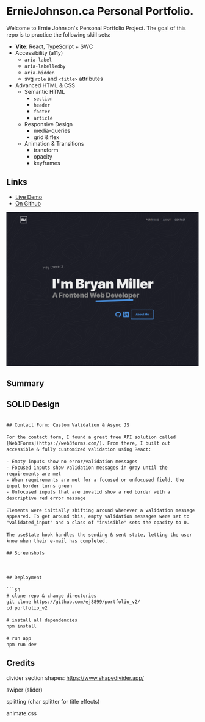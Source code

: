 # ErnieJohnson.ca Personal Portfolio.

Welcome to Ernie Johnson's Personal Portfolio Project. 
The goal of this repo is to practice the following skill sets:

- **Vite**: React, TypeScript + SWC
- Accessibility (a11y)
  - `aria-label`
  - `aria-labelledby`
  - `aria-hidden`
  - svg `role` and `<title>` attributes
- Advanced HTML & CSS
  - Semantic HTML
    - `section`
    - `header`
    - `footer`
    - `article`
  - Responsive Design
    - media-queries
    - grid & flex
  - Animation & Transitions
    - transform
    - opacity
    - keyframes

## Links

- [Live Demo](http://erniejohnson.ca)
- [On Github](https://github.com/ej8899/portfolio_v2)

![Hero](screenshots/hero.png)

## Summary





## SOLID Design


```

## Contact Form: Custom Validation & Async JS

For the contact form, I found a great free API solution called [Web3Forms](https://web3forms.com/). From there, I built out accessible & fully customized validation using React:

- Empty inputs show no error/validation messages
- Focused inputs show validation messages in gray until the requirements are met
- When requirements are met for a focused or unfocused field, the input border turns green
- Unfocused inputs that are invalid show a red border with a descriptive red error message

Elements were initially shifting around whenever a validation message appeared. To get around this, empty validation messages were set to "validated_input" and a class of "invisible" sets the opacity to 0.

The useState hook handles the sending & sent state, letting the user know when their e-mail has completed.

## Screenshots



## Deployment

```sh
# clone repo & change directories
git clone https://github.com/ej8899/portfolio_v2/
cd portfolio_v2

# install all dependencies
npm install

# run app
npm run dev
```

## Credits
divider section shapes:
https://www.shapedivider.app/

swiper (slider)

splitting (char splitter for title effects)

animate.css